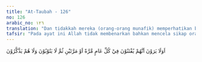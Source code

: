 ```yaml
---
title: "At-Taubah - 126"
no: 126
arabic_no: ١٢٦
translation: "Dan tidakkah mereka (orang-orang munafik) memperhatikan bahwa mereka diuji sekali atau dua kali setiap tahun, namun mereka tidak (juga) bertobat dan tidak (pula) mengambil pelajaran?"
tafsir: "Pada ayat ini Allah tidak membenarkan bahkan mencela sikap orang-orang munafik yang tetap membangkang, tidak mau bertobat dan tidak pula mengambil pelajaran dari berbagai peristiwa yang telah mereka alami. Padahal kepada mereka setiap tahun telah didatangkan cobaan dan pengalaman pahit serta kekalahan yang seharusnya dapat menambah kuat iman seseorang sehingga mampu membedakan antara yang benar dan yang salah. Berbagai cobaan, ujian, dan pengalaman mereka itu, jika mereka mau merenungkannya dengan baik, tentu akan menyampaikan mereka kepada kesimpulan bahwa Muhammad itu benar-benar Rasulullah yang diutus Allah kepada mereka. Akan tetapi, mereka tetap ingkar dan tidak mau bertobat serta mengambil pelajaran dari padanya. Bahkan hati mereka bertambah sesat dan bertambah ingkar."
---
```

اَوَلَا يَرَوْنَ اَنَّهُمْ يُفْتَنُوْنَ فِيْ كُلِّ عَامٍ مَّرَّةً اَوْ مَرَّتَيْنِ ثُمَّ لَا يَتُوْبُوْنَ وَلَا هُمْ يَذَّكَّرُوْنَ 